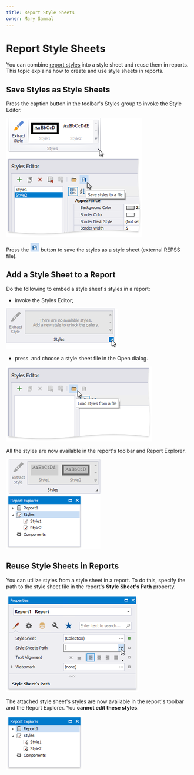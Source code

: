 ```yaml
---
title: Report Style Sheets
owner: Mary Sammal
---
```

# Report Style Sheets

You can combine [report styles](report-visual-styles.md) into a style sheet and reuse them in reports. This topic explains how to create and use style sheets in reports.

## Save Styles as Style Sheets

Press the caption button in the toolbar's Styles group to invoke the Style Editor.

![eurd-win-save-styles](../../../../images/eurd-win-save-styles.png)

Press the ![Save](../../../../images/eurd-win-save-button-styles-editor.png) button to save the styles as a style sheet (external REPSS file).

## Add a Style Sheet to a Report

Do the following to embed a style sheet's styles in a report:

- invoke the Styles Editor;

![eurd-win-invoke-styles-editor](../../../../images/eurd-win-invoke-styles-editor.png)

- press ![]() and choose a style sheet file in the Open dialog.

![eurd-win-open-style-sheet](../../../../images/eurd-win-open-style-sheet.png)

All the styles are now available in the report's toolbar and Report Explorer.

![eurd-win-added-styles](../../../../images/eurd-win-added-styles.png)


## Reuse Style Sheets in Reports

You can utilize styles from a style sheet in a report. To do this, specify the path to the style sheet file in the report's **Style Sheet's Path** property.

![eurd-win-stylesheetpath](../../../../images/eurd-win-stylesheetpath.png)

The attached style sheet's styles are now available in the report's toolbar and the Report Explorer. You **cannot edit these styles**.

![eurd-win-read-only-styles](../../../../images/eurd-win-read-only-styles.png)


